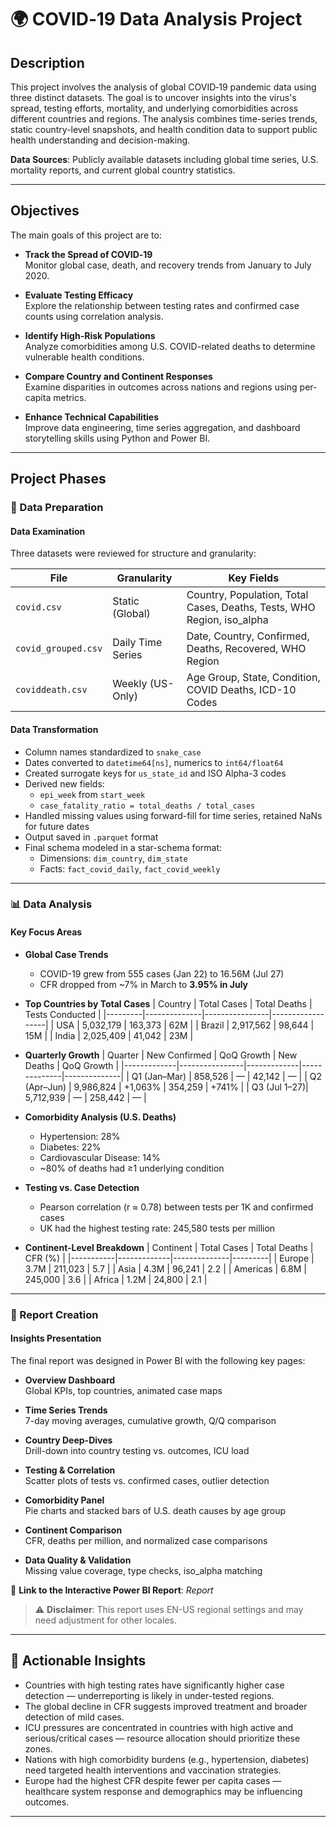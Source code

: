 # 🌍 COVID‑19 Data Analysis Project

## Description
This project involves the analysis of global COVID‑19 pandemic data using three distinct datasets. The goal is to uncover insights into the virus's spread, testing efforts, mortality, and underlying comorbidities across different countries and regions. The analysis combines time-series trends, static country-level snapshots, and health condition data to support public health understanding and decision-making.

**Data Sources**: Publicly available datasets including global time series, U.S. mortality reports, and current global country statistics.

---

## Objectives

The main goals of this project are to:

- **Track the Spread of COVID‑19**  
  Monitor global case, death, and recovery trends from January to July 2020.

- **Evaluate Testing Efficacy**  
  Explore the relationship between testing rates and confirmed case counts using correlation analysis.

- **Identify High-Risk Populations**  
  Analyze comorbidities among U.S. COVID-related deaths to determine vulnerable health conditions.

- **Compare Country and Continent Responses**  
  Examine disparities in outcomes across nations and regions using per-capita metrics.

- **Enhance Technical Capabilities**  
  Improve data engineering, time series aggregation, and dashboard storytelling skills using Python and Power BI.

---

## Project Phases

### 🧹 Data Preparation

#### Data Examination
Three datasets were reviewed for structure and granularity:

| File               | Granularity         | Key Fields                                                                 |
|--------------------|---------------------|-----------------------------------------------------------------------------|
| `covid.csv`        | Static (Global)     | Country, Population, Total Cases, Deaths, Tests, WHO Region, iso_alpha     |
| `covid_grouped.csv`| Daily Time Series   | Date, Country, Confirmed, Deaths, Recovered, WHO Region                    |
| `coviddeath.csv`   | Weekly (US-Only)    | Age Group, State, Condition, COVID Deaths, ICD-10 Codes                    |

#### Data Transformation
- Column names standardized to `snake_case`
- Dates converted to `datetime64[ns]`, numerics to `int64/float64`
- Created surrogate keys for `us_state_id` and ISO Alpha-3 codes
- Derived new fields:
  - `epi_week` from `start_week`
  - `case_fatality_ratio = total_deaths / total_cases`
- Handled missing values using forward-fill for time series, retained NaNs for future dates
- Output saved in `.parquet` format
- Final schema modeled in a star-schema format:
  - Dimensions: `dim_country`, `dim_state`
  - Facts: `fact_covid_daily`, `fact_covid_weekly`

---

### 📊 Data Analysis

#### Key Focus Areas

- **Global Case Trends**
  - COVID-19 grew from 555 cases (Jan 22) to 16.56M (Jul 27)
  - CFR dropped from ~7% in March to **3.95% in July**

- **Top Countries by Total Cases**
  | Country | Total Cases | Total Deaths | Tests Conducted |
  |---------|--------------|----------------|------------------|
  | USA     | 5,032,179    | 163,373        | 62M              |
  | Brazil  | 2,917,562    | 98,644         | 15M              |
  | India   | 2,025,409    | 41,042         | 23M              |

- **Quarterly Growth**
  | Quarter     | New Confirmed | QoQ Growth | New Deaths | QoQ Growth |
  |-------------|----------------|-------------|--------------|--------------|
  | Q1 (Jan–Mar) | 858,526        | —           | 42,142       | —           |
  | Q2 (Apr–Jun) | 9,986,824      | +1,063%     | 354,259      | +741%       |
  | Q3 (Jul 1–27)| 5,712,939      | —           | 258,442      | —           |

- **Comorbidity Analysis (U.S. Deaths)**
  - Hypertension: 28%
  - Diabetes: 22%
  - Cardiovascular Disease: 14%
  - ~80% of deaths had ≥1 underlying condition

- **Testing vs. Case Detection**
  - Pearson correlation (r ≈ 0.78) between tests per 1K and confirmed cases
  - UK had the highest testing rate: 245,580 tests per million

- **Continent-Level Breakdown**
  | Continent | Total Cases | Total Deaths | CFR (%) |
  |-----------|-------------|--------------|---------|
  | Europe    | 3.7M        | 211,023      | 5.7     |
  | Asia      | 4.3M        | 96,241       | 2.2     |
  | Americas  | 6.8M        | 245,000      | 3.6     |
  | Africa    | 1.2M        | 24,800       | 2.1     |

---

### 📑 Report Creation

#### Insights Presentation
The final report was designed in Power BI with the following key pages:

- **Overview Dashboard**  
  Global KPIs, top countries, animated case maps

- **Time Series Trends**  
  7-day moving averages, cumulative growth, Q/Q comparison

- **Country Deep-Dives**  
  Drill-down into country testing vs. outcomes, ICU load

- **Testing & Correlation**  
  Scatter plots of tests vs. confirmed cases, outlier detection

- **Comorbidity Panel**  
  Pie charts and stacked bars of U.S. death causes by age group

- **Continent Comparison**  
  CFR, deaths per million, and normalized case comparisons

- **Data Quality & Validation**  
  Missing value coverage, type checks, iso_alpha matching

📎 **Link to the Interactive Power BI Report**: *Report*

> ⚠️ **Disclaimer**: This report uses EN-US regional settings and may need adjustment for other locales.

---

## 🎯 Actionable Insights

- Countries with high testing rates have significantly higher case detection — underreporting is likely in under-tested regions.
- The global decline in CFR suggests improved treatment and broader detection of mild cases.
- ICU pressures are concentrated in countries with high active and serious/critical cases — resource allocation should prioritize these zones.
- Nations with high comorbidity burdens (e.g., hypertension, diabetes) need targeted health interventions and vaccination strategies.
- Europe had the highest CFR despite fewer per capita cases — healthcare system response and demographics may be influencing outcomes.

---
